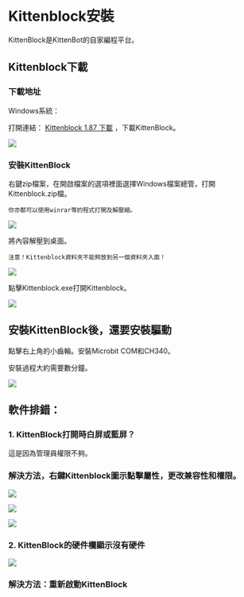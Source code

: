 # Kittenblock安裝

KittenBlock是KittenBot的自家編程平台。

## Kittenblock下載

### 下載地址

Windows系統：

打開連結： [Kittenblock 1.87 下載](https://drive.google.com/file/d/1rM3ByEvJRCVqOo1O06LcZqTOC8nu1kZi/view?usp=sharing) ，下載KittenBlock。

![](./images/187download.png)  

### 安裝KittenBlock

右鍵zip檔案，在開啟檔案的選項裡面選擇Windows檔案總管，打開Kittenblock.zip檔。

    你亦都可以使用winrar等的程式打開及解壓縮。

![](./images/green_zip_install1.png)

將內容解壓到桌面。

    注意！Kittenblock資料夾不能夠放到另一個資料夾入面！

![](./images/green_zip_install2.png)

點擊Kittenblock.exe打開Kittenblock。

![](./images/187install3.png)

## 安裝KittenBlock後，還要安裝驅動

點擊右上角的小齒輪。安裝Microbit COM和CH340。

安裝過程大約需要數分鐘。

![](../functional_module/PWmodules/kbimages/an08.png)

## 軟件排錯：

### 1. KittenBlock打開時白屏或藍屏？

這是因為管理員權限不夠。

### 解決方法，右鍵Kittenblock圖示點擊屬性，更改兼容性和權限。

![](../functional_module/PWmodules/kbimages/an10.png)

![](../functional_module/PWmodules/kbimages/an07.png)

![](../functional_module/PWmodules/kbimages/update4.png)

### 2. KittenBlock的硬件欄顯示沒有硬件

![](./images/nohardware.png)

### 解決方法：重新啟動KittenBlock